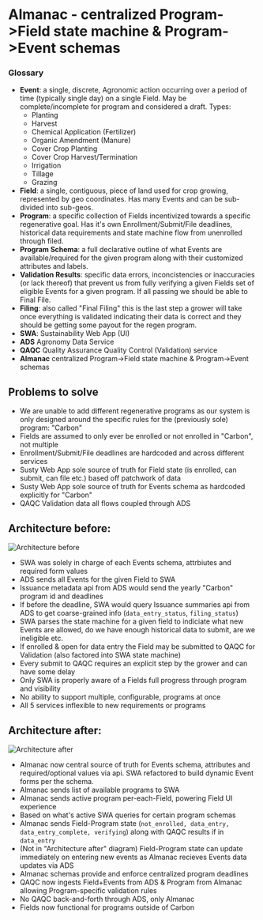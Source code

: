 # Almanac - centralized Program->Field state machine & Program->Event schemas

### Glossary
- **Event**: a single, discrete, Agronomic action occurring over a period of time (typically single day) on a single Field. May be complete/incomplete for program and considered a draft. Types:
  - Planting
  - Harvest
  - Chemical Application (Fertilizer)
  - Organic Amendment (Manure)
  - Cover Crop Planting
  - Cover Crop Harvest/Termination
  - Irrigation
  - Tillage
  - Grazing
- **Field**: a single, contiguous, piece of land used for crop growing, represented by geo coordinates. Has many Events and can be sub-divided into sub-geos.
- **Program**: a specific collection of Fields incentivized towards a specific regenerative goal. Has it's own Enrollment/Submit/File deadlines, historical data requirements and state machine flow from unenrolled through filed.
- **Program Schema**: a full declarative outline of what Events are available/required for the given program along with their customized attributes and labels.
- **Validation Results**: specific data errors, inconcistencies or inaccuracies (or lack thereof) that prevent us from fully verifying a given Fields set of eligible Events for a given program. If all passing we should be able to Final File.
- **Filing**: also called "Final Filing" this is the last step a grower will take once everything is validated indicating their data is correct and they should be getting some payout for the regen program.
- **SWA**: Sustainability Web App (UI)
- **ADS** Agronomy Data Service
- **QAQC** Quality Assurance Quality Control (Validation) service
- **Almanac** centralized Program->Field state machine & Program->Event schemas

## Problems to solve
- We are unable to add different regenerative programs as our system is only designed around the specific rules for the (previously sole) program: "Carbon"
- Fields are assumed to only ever be enrolled or not enrolled in "Carbon", not multiple
- Enrollment/Submit/File deadlines are hardcoded and across different services
- Susty Web App sole source of truth for Field state (is enrolled, can submit, can file etc.) based off patchwork of data
- Susty Web App sole source of truth for Events schema as hardcoded explicitly for "Carbon"
- QAQC Validation data all flows coupled through ADS

## Architecture before:
![Architecture before](https://github.com/olozzalap/Almanac-presentation/blob/main/Architecture%20-%20PRE.jpg)
- SWA was solely in charge of each Events schema, attrbiutes and required form values
- ADS sends all Events for the given Field to SWA
- Issuance metadata api from ADS would send the yearly "Carbon" program id and deadlines
- If before the deadline, SWA would query Issuance summaries api from ADS to get coarse-grained info (`data_entry_status`, `filing_status`)
- SWA parses the state machine for a given field to indiciate what new Events are allowed, do we have enough historical data to submit, are we ineligible etc.
- If enrolled & open for data entry the Field may be submitted to QAQC for Validation (also factored into SWA state machine)
- Every submit to QAQC requires an explicit step by the grower and can have some delay
- Only SWA is properly aware of a Fields full progress through program and visibility
- No ability to support multiple, configurable, programs at once
- All 5 services inflexible to new requirements or programs

## Architecture after:
![Architecture after](https://github.com/olozzalap/Almanac-presentation/blob/main/Architecture%20-%20POST.jpg)
- Almanac now central source of truth for Events schema, attributes and required/optional values via api. SWA refactored to build dynamic Event forms per the schema.
- Almanac sends list of available programs to SWA
- Almanac sends active program per-each-Field, powering Field UI experience
- Based on what's active SWA queries for certain program schemas
- Almanac sends Field-Program state (`not_enrolled, data_entry, data_entry_complete, verifying`) along with QAQC results if in `data_entry`
- (Not in "Architecture after" diagram) Field-Program state can update immediately on entering new events as Almanac recieves Events data updates via ADS
- Almanac schemas provide and enforce centralized program deadlines
- QAQC now ingests Field+Events from ADS & Program from Almanac allowing Program-specific validation rules
- No QAQC back-and-forth through ADS, only Almanac
- Fields now functional for programs outside of Carbon



